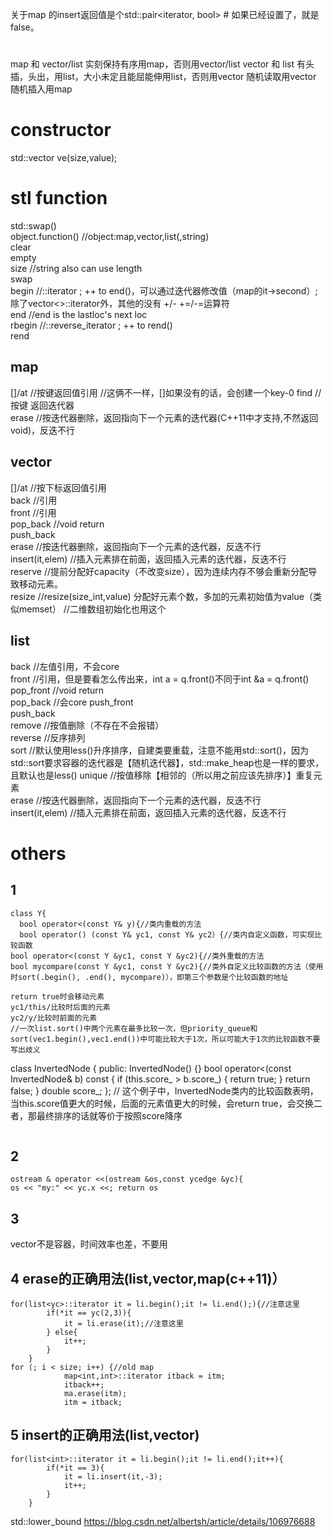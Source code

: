 关于map 的insert返回值是个std::pair<iterator, bool> # 如果已经设置了，就是false。

# 
map 和 vector/list
实刻保持有序用map，否则用vector/list
vector 和 list
有头插，头出，用list，大小未定且能屈能伸用list，否则用vector
随机读取用vector
随机插入用map

# constructor
std::vector<int> ve(size,value);
# stl function
std::swap()  
object.function() //object:map,vector,list(,string)  
clear  
empty  
size	//string also can use length  
swap  
begin   //::iterator ; ++ to end()，可以通过迭代器修改值（map的it->second）;除了vector<>::iterator外，其他的没有 +/- +=/-=运算符  
end	//end is the lastloc's next loc  
rbegin	//::reverse_iterator ; ++ to rend()  
rend  
## map
[]/at	//按键返回值引用 //这俩不一样，[]如果没有的话，会创建一个key-0 
find	//按键 返回迭代器  
erase	//按迭代器删除，返回指向下一个元素的迭代器(C++11中才支持,不然返回void)，反迭不行  
## vector
[]/at	//按下标返回值引用  
back	//引用  
front	//引用  
pop_back //void return  
push_back  
erase	//按迭代器删除，返回指向下一个元素的迭代器，反迭不行  
insert(it,elem)	//插入元素排在前面，返回插入元素的迭代器，反迭不行  
reserve	//提前分配好capacity（不改变size），因为连续内存不够会重新分配导致移动元素。  
resize	//resize(size_int,value) 分配好元素个数，多加的元素初始值为value（类似memset）  //二维数组初始化也用这个
## list
back	//左值引用，不会core  
front	//引用，但是要看怎么传出来，int a = q.front()不同于int &a = q.front()  
pop_front //void return  
pop_back  //会core
push_front  
push_back  
remove	//按值删除（不存在不会报错）  
reverse	//反序排列  
sort	//默认使用less<int>()升序排序，自建类要重载，注意不能用std::sort()，因为std::sort要求容器的迭代器是【随机迭代器】，std::make_heap也是一样的要求，且默认也是less<int>()
unique	//按值移除【相邻的（所以用之前应该先排序）】重复元素  
erase	//按迭代器删除，返回指向下一个元素的迭代器，反迭不行  
insert(it,elem)	//插入元素排在前面，返回插入元素的迭代器，反迭不行  
# others
## 1
```
class Y{
  bool operator<(const Y& y){//类内重载的方法
  bool operator() (const Y& yc1, const Y& yc2）{//类内自定义函数，可实现比较函数
bool operator<(const Y &yc1, const Y &yc2){//类外重载的方法
bool mycompare(const Y &yc1, const Y &yc2){//类外自定义比较函数的方法（使用时sort(.begin(), .end(), mycompare)），即第三个参数是个比较函数的地址

return true时会移动元素
yc1/this/比较时后面的元素
yc2/y/比较时前面的元素
//一次list.sort()中两个元素在最多比较一次，但priority_queue和sort(vec1.begin(),vec1.end())中可能比较大于1次，所以可能大于1次的比较函数不要写出歧义
```
class InvertedNode {
 public:
  InvertedNode() {}
  bool operator<(const InvertedNode& b) const {
    if (this.score_ > b.score_) {
      return true;
    }
    return false;
  }
  double score_;
};
// 这个例子中，InvertedNode类内的比较函数表明，当this.score值更大的时候，后面的元素值更大的时候，会return true，会交换二者，那最终排序的话就等价于按照score降序
```
```
## 2
```
ostream & operator <<(ostream &os,const ycedge &yc){
os << "my:" << yc.x <<; return os
```
## 3
vector<bool>不是容器，时间效率也差，不要用
## 4 erase的正确用法(list,vector,map(c++11)）
```
for(list<yc>::iterator it = li.begin();it != li.end();){//注意这里
        if(*it == yc(2,3)){
            it = li.erase(it);//注意这里
        } else{
            it++;
        }
    }
for (; i < size; i++) {//old map
            map<int,int>::iterator itback = itm;
            itback++;
            ma.erase(itm);
            itm = itback;
```
## 5 insert的正确用法(list,vector)
```
for(list<int>::iterator it = li.begin();it != li.end();it++){
        if(*it == 3){
            it = li.insert(it,-3);
            it++;
        } 
    }
```

std::lower_bound
https://blog.csdn.net/albertsh/article/details/106976688